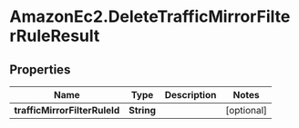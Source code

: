 # AmazonEc2.DeleteTrafficMirrorFilterRuleResult

## Properties

Name | Type | Description | Notes
------------ | ------------- | ------------- | -------------
**trafficMirrorFilterRuleId** | **String** |  | [optional] 


